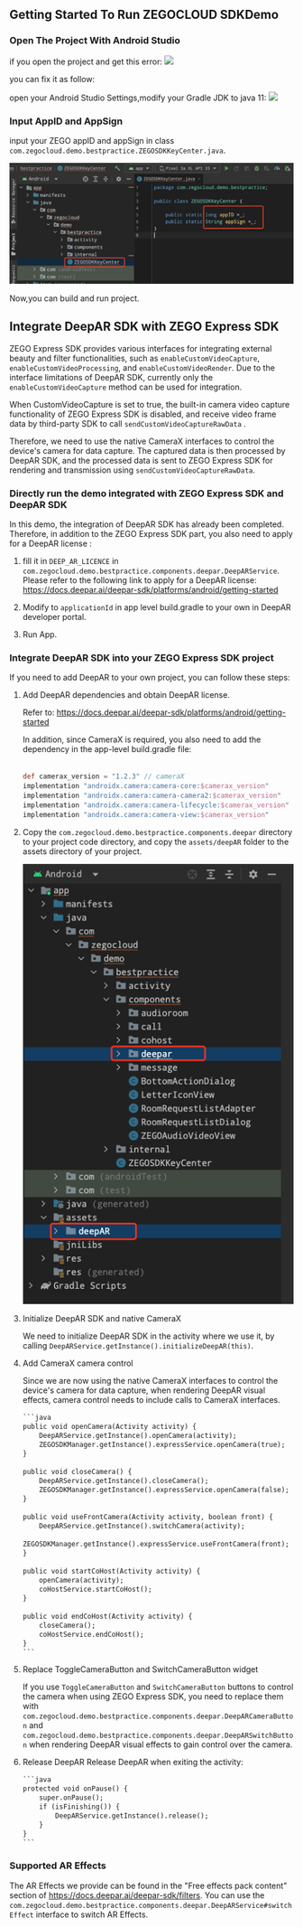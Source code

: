 ## Getting Started To Run ZEGOCLOUD SDKDemo

### Open The Project With Android Studio

if you open the project and get this error:
<img src="https://github.com/ZEGOCLOUD/zegocloud_sdk_demo_android/blob/master/best_practice/pngs/AS_1.jpg">

you can fix it as follow:


open your Android Studio Settings,modify your Gradle JDK to java 11:
<img src="https://github.com/ZEGOCLOUD/zegocloud_sdk_demo_android/blob/master/best_practice/pngs/AS_2.jpg">

### Input AppID and AppSign

input your ZEGO appID and appSign in class `com.zegocloud.demo.bestpractice.ZEGOSDKKeyCenter.java`.


<img src="https://github.com/ZEGOCLOUD/zego_beauty_effects_demo_android/blob/master/best_practice/pngs/demo1.jpg">


Now,you can build and run project.







## Integrate DeepAR SDK with ZEGO Express SDK

ZEGO Express SDK provides various interfaces for integrating external beauty and filter functionalities, such as `enableCustomVideoCapture`, `enableCustomVideoProcessing`, and `enableCustomVideoRender`. Due to the interface limitations of DeepAR SDK, currently only the `enableCustomVideoCapture` method can be used for integration.

When CustomVideoCapture is set to true, the built-in camera video capture functionality of ZEGO Express SDK is disabled, and receive video frame data by third-party SDK to call `sendCustomVideoCaptureRawData` .

Therefore, we need to use the native CameraX interfaces to control the device's camera for data capture. The captured data is then processed by DeepAR SDK, and the processed data is sent to ZEGO Express SDK for rendering and transmission using `sendCustomVideoCaptureRawData`.



### Directly run the demo integrated with ZEGO Express SDK and DeepAR SDK
In this demo, the integration of DeepAR SDK has already been completed. Therefore, in addition to the ZEGO Express SDK part, you also need to apply for a DeepAR license :

1. fill it in `DEEP_AR_LICENCE` in `com.zegocloud.demo.bestpractice.components.deepar.DeepARService`. Please refer to the following link to apply for a DeepAR license: https://docs.deepar.ai/deepar-sdk/platforms/android/getting-started

2. Modify to `applicationId` in app level build.gradle to your own in DeepAR developer portal.
   
3. Run App.


### Integrate DeepAR SDK into your ZEGO Express SDK project
If you need to add DeepAR to your own project, you can follow these steps:

1.  Add DeepAR dependencies and obtain DeepAR license.

    Refer to: https://docs.deepar.ai/deepar-sdk/platforms/android/getting-started

    In addition, since CameraX is required, you also need to add the dependency in the app-level build.gradle file:

    ```groovy

    def camerax_version = "1.2.3" // cameraX
    implementation "androidx.camera:camera-core:$camerax_version"
    implementation "androidx.camera:camera-camera2:$camerax_version"
    implementation "androidx.camera:camera-lifecycle:$camerax_version"
    implementation "androidx.camera:camera-view:$camerax_version"

    ```


2.  Copy the `com.zegocloud.demo.bestpractice.components.deepar` directory to your project code directory, and copy the `assets/deepAR` folder to the assets directory of your project. 

    ![copy](./pngs/deepar_copy.jpg)


3.  Initialize DeepAR SDK and native CameraX 


    We need to initialize DeepAR SDK in the activity where we use it, by calling `DeepARService.getInstance().initializeDeepAR(this)`. 


4.  Add CameraX camera control 


    Since we are now using the native CameraX interfaces to control the device's camera for data capture, when rendering DeepAR visual effects, camera control needs to include calls to CameraX interfaces.

        ```java
        public void openCamera(Activity activity) {
            DeepARService.getInstance().openCamera(activity);
            ZEGOSDKManager.getInstance().expressService.openCamera(true);
        }

        public void closeCamera() {
            DeepARService.getInstance().closeCamera();
            ZEGOSDKManager.getInstance().expressService.openCamera(false);
        }

        public void useFrontCamera(Activity activity, boolean front) {
            DeepARService.getInstance().switchCamera(activity);
            ZEGOSDKManager.getInstance().expressService.useFrontCamera(front);
        }

        public void startCoHost(Activity activity) {
            openCamera(activity);
            coHostService.startCoHost();
        }

        public void endCoHost(Activity activity) {
            closeCamera();
            coHostService.endCoHost();
        }
        ```

5.  Replace ToggleCameraButton and SwitchCameraButton widget


    If you use `ToggleCameraButton` and `SwitchCameraButton` buttons to control the camera when using ZEGO Express SDK, you need to replace them with `com.zegocloud.demo.bestpractice.components.deepar.DeepARCameraButton` and `com.zegocloud.demo.bestpractice.components.deepar.DeepARSwitchButton` when rendering DeepAR visual effects to gain control over the camera.

6.  Release DeepAR
    Release DeepAR when exiting the activity:

        ```java
        protected void onPause() {
            super.onPause();
            if (isFinishing()) {
                DeepARService.getInstance().release();
            }
        }
        ```

### Supported AR Effects

The AR Effects we provide can be found in the "Free effects pack content" section of https://docs.deepar.ai/deepar-sdk/filters. You can use the `com.zegocloud.demo.bestpractice.components.deepar.DeepARService#switchEffect` interface to switch AR Effects.




